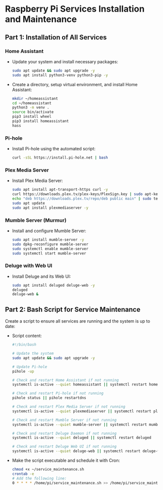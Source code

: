 
# Raspberry Pi Services Installation and Maintenance

## Part 1: Installation of All Services

### Home Assistant
- Update your system and install necessary packages:
  ```bash
  sudo apt update && sudo apt upgrade -y
  sudo apt install python3-venv python3-pip -y
  ```
- Create a directory, setup virtual environment, and install Home Assistant:
  ```bash
  mkdir ~/homeassistant
  cd ~/homeassistant
  python3 -m venv .
  source bin/activate
  pip3 install wheel
  pip3 install homeassistant
  hass
  ```

### Pi-hole
- Install Pi-hole using the automated script:
  ```bash
  curl -sSL https://install.pi-hole.net | bash
  ```

### Plex Media Server
- Install Plex Media Server:
  ```bash
  sudo apt install apt-transport-https curl -y
  curl https://downloads.plex.tv/plex-keys/PlexSign.key | sudo apt-key add -
  echo "deb https://downloads.plex.tv/repo/deb public main" | sudo tee /etc/apt/sources.list.d/plexmediaserver.list
  sudo apt update
  sudo apt install plexmediaserver -y
  ```

### Mumble Server (Murmur)
- Install and configure Mumble Server:
  ```bash
  sudo apt install mumble-server -y
  sudo dpkg-reconfigure mumble-server
  sudo systemctl enable mumble-server
  sudo systemctl start mumble-server
  ```

### Deluge with Web UI
- Install Deluge and its Web UI:
  ```bash
  sudo apt install deluged deluge-web -y
  deluged
  deluge-web &
  ```

## Part 2: Bash Script for Service Maintenance

Create a script to ensure all services are running and the system is up to date:
- Script content:
  ```bash
  #!/bin/bash

  # Update the system
  sudo apt update && sudo apt upgrade -y

  # Update Pi-hole
  pihole -up

  # Check and restart Home Assistant if not running
  systemctl is-active --quiet homeassistant || systemctl restart homeassistant

  # Check and restart Pi-hole if not running
  pihole status || pihole restartdns

  # Check and restart Plex Media Server if not running
  systemctl is-active --quiet plexmediaserver || systemctl restart plexmediaserver

  # Check and restart Mumble Server if not running
  systemctl is-active --quiet mumble-server || systemctl restart mumble-server

  # Check and restart Deluge Daemon if not running
  systemctl is-active --quiet deluged || systemctl restart deluged

  # Check and restart Deluge Web UI if not running
  systemctl is-active --quiet deluge-web || systemctl restart deluge-web

  ```

- Make the script executable and schedule it with Cron:
  ```bash
  chmod +x ~/service_maintenance.sh
  crontab -e
  # Add the following line:
  0 * * * * /home/pi/service_maintenance.sh >> /home/pi/service_maintenance.log 2>&1
  ```
